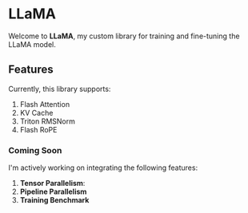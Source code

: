 # LLaMA

Welcome to **LLaMA**, my custom library for training and fine-tuning the LLaMA model.

## Features

Currently, this library supports:

1. Flash Attention
2. KV Cache
3. Triton RMSNorm
4. Flash RoPE

### Coming Soon

I'm actively working on integrating the following features:

1. **Tensor Parallelism**: 
2. **Pipeline Parallelism**
3. **Training Benchmark**
